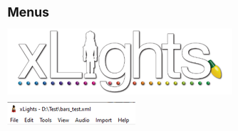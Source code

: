 # Menus

![](../../.gitbook/assets/xlights-logo.png)

![](../../.gitbook/assets/image%20%28454%29.png)

